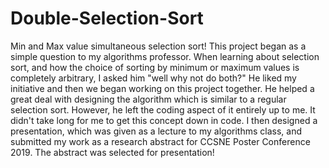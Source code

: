 # Double-Selection-Sort
Min and Max value simultaneous selection sort!
This project began as a simple question to my algorithms professor. When learning about selection sort, and how the choice of
sorting by minimum or maximum values is completely arbitrary, I asked him "well why not do both?"
He liked my initiative and then we began working on this project together. He helped a great deal with designing the algorithm
which is similar to a regular selection sort. However, he left the coding aspect of it entirely up to me. It didn't take long
for me to get this concept down in code. I then designed a presentation, which was given as a lecture to my algorithms class,
and submitted my work as a research abstract for CCSNE Poster Conference 2019. The abstract was selected for presentation!
